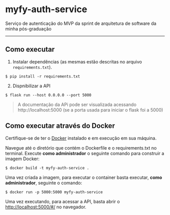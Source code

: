 # myfy-auth-service
Serviço de autenticação do MVP da sprint de arquitetura de software da minha pós-graduação 

---
## Como executar 

1. Instalar dependências (as mesmas estão descritas no arquivo `requirements.txt`).
```
$ pip install -r requirements.txt
```

2. Dispnibilizar a API
```
$ flask run --host 0.0.0.0 --port 5000
```

> A documentação da APi pode ser visualizada acessando http://localhost:5000 (se a porta usada para iniciar o flask foi a 5000)

## Como executar através do Docker

Certifique-se de ter o [Docker](https://docs.docker.com/engine/install/) instalado e em execução em sua máquina.

Navegue até o diretório que contém o Dockerfile e o requirements.txt no terminal.
Execute **como administrador** o seguinte comando para construir a imagem Docker:

```
$ docker build -t myfy-auth-service .
```

Uma vez criada a imagem, para executar o container basta executar, **como administrador**, seguinte o comando:

```
$ docker run -p 5000:5000 myfy-auth-service
```

Uma vez executando, para acessar a API, basta abrir o [http://localhost:5000/#/](http://localhost:5000/#/) no navegador.

